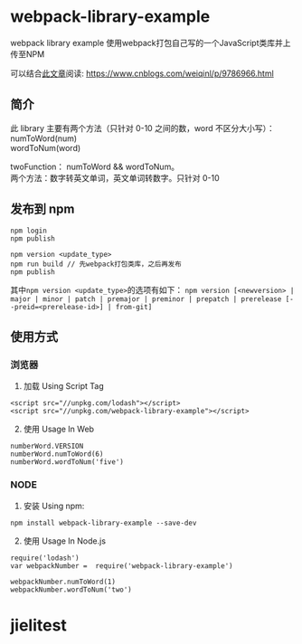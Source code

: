 # webpack-library-example
webpack library example 使用webpack打包自己写的一个JavaScript类库并上传至NPM

可以结合[此文章](https://www.cnblogs.com/weiqinl/p/9786966.html)阅读: https://www.cnblogs.com/weiqinl/p/9786966.html


## 简介

此 library 主要有两个方法（只针对 0-10 之间的数，word 不区分大小写）：  
numToWord(num)  
wordToNum(word)

twoFunction： numToWord && wordToNum。  
两个方法：数字转英文单词，英文单词转数字。只针对 0-10

## 发布到 npm

```
npm login
npm publish

npm version <update_type>
npm run build // 先webpack打包类库，之后再发布
npm publish
```

其中`npm version <update_type>`的选项有如下：
`npm version [<newversion> | major | minor | patch | premajor | preminor | prepatch | prerelease [--preid=<prerelease-id>] | from-git]`

## 使用方式

### 浏览器

1. 加载 Using Script Tag

```
<script src="//unpkg.com/lodash"></script>
<script src="//unpkg.com/webpack-library-example"></script>
```

2. 使用 Usage In Web

```
numberWord.VERSION
numberWord.numToWord(6)
numberWord.wordToNum('five')
```

### NODE

1. 安装 Using npm:

```
npm install webpack-library-example --save-dev
```

2. 使用 Usage In Node.js

```
require('lodash')
var webpackNumber =  require('webpack-library-example')

webpackNumber.numToWord(1)
webpackNumber.wordToNum('two')
```
# jielitest

